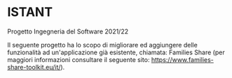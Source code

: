 # ISTANT
Progetto Ingegneria del Software 2021/22

Il seguente progetto ha lo scopo di migliorare ed aggiungere delle funzionalità ad un'applicazione già esistente, chiamata: Families Share 
(per maggiori informazioni consultare il seguente sito: https://www.families-share-toolkit.eu/it/).
